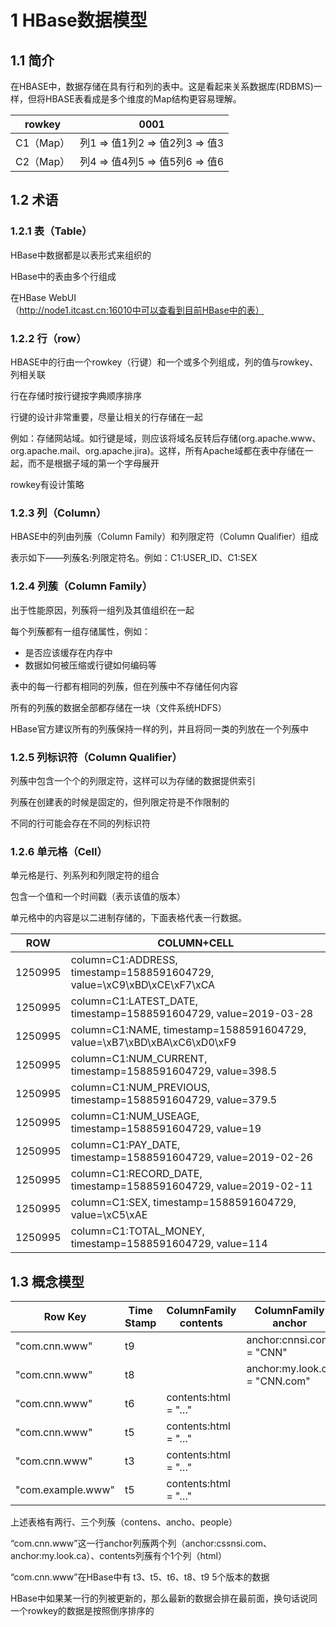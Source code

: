 # 1 HBase数据模型

## 1.1 简介
在HBASE中，数据存储在具有行和列的表中。这是看起来关系数据库(RDBMS)一样，但将HBASE表看成是多个维度的Map结构更容易理解。

| rowkey  | 0001
| --- | ---
| C1（Map） | 列1 => 值1列2 => 值2列3 => 值3
| C2（Map） | 列4 => 值4列5 => 值5列6 => 值6

## 1.2 术语

### 1.2.1 表（Table）
HBase中数据都是以表形式来组织的

HBase中的表由多个行组成

在HBase WebUI（http://node1.itcast.cn:16010中可以查看到目前HBase中的表）

### 1.2.2 行（row）
HBASE中的行由一个rowkey（行键）和一个或多个列组成，列的值与rowkey、列相关联

行在存储时按行键按字典顺序排序

行键的设计非常重要，尽量让相关的行存储在一起

例如：存储网站域。如行键是域，则应该将域名反转后存储(org.apache.www、org.apache.mail、org.apache.jira)。这样，所有Apache域都在表中存储在一起，而不是根据子域的第一个字母展开

rowkey有设计策略

### 1.2.3 列（Column）
HBASE中的列由列蔟（Column Family）和列限定符（Column Qualifier）组成

表示如下——列蔟名:列限定符名。例如：C1:USER_ID、C1:SEX

### 1.2.4 列蔟（Column Family）
出于性能原因，列蔟将一组列及其值组织在一起

每个列蔟都有一组存储属性，例如：
- 是否应该缓存在内存中
- 数据如何被压缩或行键如何编码等

表中的每一行都有相同的列蔟，但在列蔟中不存储任何内容

所有的列蔟的数据全部都存储在一块（文件系统HDFS）

HBase官方建议所有的列蔟保持一样的列，并且将同一类的列放在一个列蔟中

### 1.2.5 列标识符（Column Qualifier）
列蔟中包含一个个的列限定符，这样可以为存储的数据提供索引

列蔟在创建表的时候是固定的，但列限定符是不作限制的

不同的行可能会存在不同的列标识符

### 1.2.6 单元格（Cell）
单元格是行、列系列和列限定符的组合

包含一个值和一个时间戳（表示该值的版本）

单元格中的内容是以二进制存储的，下面表格代表一行数据。

| ROW | COLUMN+CELL 
| --- | ---
| 1250995 | column=C1:ADDRESS, timestamp=1588591604729, value=\xC9\xBD\xCE\xF7\xCA 
| 1250995 | column=C1:LATEST_DATE, timestamp=1588591604729, value=2019-03-28 
| 1250995 | column=C1:NAME, timestamp=1588591604729, value=\xB7\xBD\xBA\xC6\xD0\xF9
| 1250995 | column=C1:NUM_CURRENT, timestamp=1588591604729, value=398.5 
| 1250995 | column=C1:NUM_PREVIOUS, timestamp=1588591604729, value=379.5 
| 1250995 | column=C1:NUM_USEAGE, timestamp=1588591604729, value=19 
| 1250995 | column=C1:PAY_DATE, timestamp=1588591604729, value=2019-02-26 
| 1250995 | column=C1:RECORD_DATE, timestamp=1588591604729, value=2019-02-11 
| 1250995 | column=C1:SEX, timestamp=1588591604729, value=\xC5\xAE 
| 1250995 | column=C1:TOTAL_MONEY, timestamp=1588591604729, value=114

## 1.3 概念模型
| Row Key | Time Stamp | ColumnFamily contents | ColumnFamily anchor | ColumnFamily people
| --- | --- | --- | ---| --- 
| "com.cnn.www"   | t9  |  | anchor:cnnsi.com = "CNN" | 
| "com.cnn.www"   | t8  |  | anchor:my.look.ca = "CNN.com"
| "com.cnn.www"   | t6  | contents:html = "<html>…"
| "com.cnn.www"   | t5  | contents:html = "<html>…"
| "com.cnn.www"   | t3  | contents:html = "<html>…"
| "com.example.www"   | t5  | contents:html = "<html>…" | | people:author = "John Doe"

上述表格有两行、三个列蔟（contens、ancho、people）

“com.cnn.www”这一行anchor列蔟两个列（anchor:cssnsi.com、anchor:my.look.ca）、contents列蔟有个1个列（html）

“com.cnn.www”在HBase中有 t3、t5、t6、t8、t9 5个版本的数据

HBase中如果某一行的列被更新的，那么最新的数据会排在最前面，换句话说同一个rowkey的数据是按照倒序排序的
